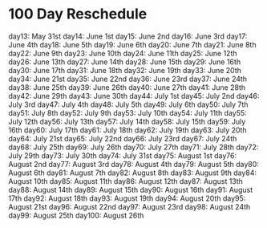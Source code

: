 # 100 Day Reschedule

day13: May 31st
day14: June 1st
day15: June 2nd
day16: June 3rd
day17: June 4th
day18: June 5th
day19: June 6th
day20: June 7th
day21: June 8th
day22: June 9th
day23: June 10th
day24: June 11th
day25: June 12th
day26: June 13th
day27: June 14th
day28: June 15th
day29: June 16th
day30: June 17th
day31: June 18th
day32: June 19th
day33: June 20th
day34: June 21st
day35: June 22nd
day36: June 23rd
day37: June 24th
day38: June 25th
day39: June 26th
day40: June 27th
day41: June 28th
day42: June 29th
day43: June 30th
day44: July 1st
day45: July 2nd
day46: July 3rd
day47: July 4th
day48: July 5th
day49: July 6th
day50: July 7th
day51: July 8th
day52: July 9th
day53: July 10th
day54: July 11th
day55: July 12th
day56: July 13th
day57: July 14th
day58: July 15th
day59: July 16th
day60: July 17th
day61: July 18th
day62: July 19th
day63: July 20th
day64: July 21st
day65: July 22nd
day66: July 23rd
day67: July 24th
day68: July 25th
day69: July 26th
day70: July 27th
day71: July 28th
day72: July 29th
day73: July 30th
day74: July 31st
day75: August 1st
day76: August 2nd
day77: August 3rd
day78: August 4th
day79: August 5th
day80: August 6th
day81: August 7th
day82: August 8th
day83: August 9th
day84: August 10th
day85: August 11th
day86: August 12th
day87: August 13th
day88: August 14th
day89: August 15th
day90: August 16th
day91: August 17th
day92: August 18th
day93: August 19th
day94: August 20th
day95: August 21st
day96: August 22nd
day97: August 23rd
day98: August 24th
day99: August 25th
day100: August 26th
